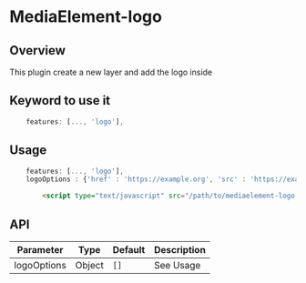 # MediaElement-logo

## Overview

This plugin create a new layer and add the logo inside

## Keyword to use it
```javascript
	features: [..., 'logo'],
```


## Usage
```javascript
	features: [..., 'logo'],
	logoOptions : {'href' : 'https://example.org', 'src' : 'https://example.org/logo.png', 'height' : 32, 'width' : 32, 'target' : '_blank'}
```


```html
		<script type="text/javascript" src="/path/to/mediaelement-logo.js"></script>		
```

## API

Parameter | Type | Default | Description
------ | --------- | ------- | --------
logoOptions | Object | `[]` | See Usage 
